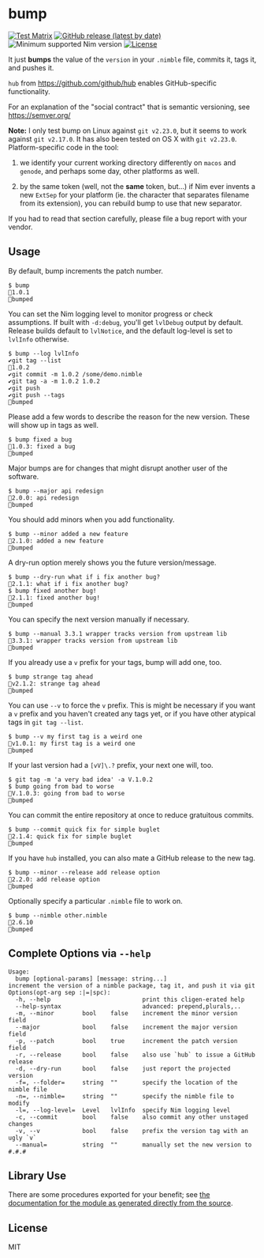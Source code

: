 # bump

[![Test Matrix](https://github.com/disruptek/bump/workflows/CI/badge.svg)](https://github.com/disruptek/bump/actions?query=workflow%3ACI)
[![GitHub release (latest by date)](https://img.shields.io/github/v/release/disruptek/bump?style=flat)](https://github.com/disruptek/bump/releases/latest)
![Minimum supported Nim version](https://img.shields.io/badge/nim-1.6.11%2B-informational?style=flat&logo=nim)
[![License](https://img.shields.io/github/license/disruptek/bump?style=flat)](#license)

It just **bumps** the value of the `version` in your `.nimble` file, commits it, tags it, and pushes it.

`hub` from https://github.com/github/hub enables GitHub-specific functionality.

For an explanation of the "social contract" that is semantic versioning, see https://semver.org/

**Note:** I only test bump on Linux against `git v2.23.0`, but it seems to work against `git v2.17.0`.  It has also been tested on OS X with `git v2.23.0`.  Platform-specific code in the tool:

1. we identify your current working directory differently on `macos` and `genode`, and perhaps some day, other platforms as well.

1. by the same token (well, not the **same** token, but...) if Nim ever invents a new `ExtSep` for your platform (ie. the character that separates filename from its extension), you can rebuild bump to use that new separator.

If you had to read that section carefully, please file a bug report with your vendor.

## Usage

By default, bump increments the patch number.
```
$ bump
🎉1.0.1
🍻bumped
```

You can set the Nim logging level to monitor progress or check assumptions.
If built with `-d:debug`, you'll get `lvlDebug` output by default. Release
builds default to `lvlNotice`, and the default log-level is set to `lvlInfo`
otherwise.

```
$ bump --log lvlInfo
✔️git tag --list
🎉1.0.2
✔️git commit -m 1.0.2 /some/demo.nimble
✔️git tag -a -m 1.0.2 1.0.2
✔️git push
✔️git push --tags
🍻bumped
```

Please add a few words to describe the reason for the new version. These will
show up in tags as well.
```
$ bump fixed a bug
🎉1.0.3: fixed a bug
🍻bumped
```

Major bumps are for changes that might disrupt another user of the software.
```
$ bump --major api redesign
🎉2.0.0: api redesign
🍻bumped
```

You should add minors when you add functionality.
```
$ bump --minor added a new feature
🎉2.1.0: added a new feature
🍻bumped
```

A dry-run option merely shows you the future version/message.
```
$ bump --dry-run what if i fix another bug?
🎉2.1.1: what if i fix another bug?
$ bump fixed another bug!
🎉2.1.1: fixed another bug!
🍻bumped
```

You can specify the next version manually if necessary.
```
$ bump --manual 3.3.1 wrapper tracks version from upstream lib
🎉3.3.1: wrapper tracks version from upstream lib
🍻bumped
```

If you already use a `v` prefix for your tags, bump will add one, too.
```
$ bump strange tag ahead
🎉v2.1.2: strange tag ahead
🍻bumped
```

You can use `--v` to force the `v` prefix. This is might be necessary if you
want a `v` prefix and you haven't created any tags yet, or if you have other
atypical tags in `git tag --list`.
```
$ bump --v my first tag is a weird one
🎉v1.0.1: my first tag is a weird one
🍻bumped
```

If your last version had a `[vV]\.?` prefix, your next one will, too.
```
$ git tag -m 'a very bad idea' -a V.1.0.2
$ bump going from bad to worse
🎉V.1.0.3: going from bad to worse
🍻bumped
```

You can commit the entire repository at once to reduce gratuitous commits.
```
$ bump --commit quick fix for simple buglet
🎉2.1.4: quick fix for simple buglet
🍻bumped
```

If you have `hub` installed, you can also mate a GitHub release to the new tag.
```
$ bump --minor --release add release option
🎉2.2.0: add release option
🍻bumped
```

Optionally specify a particular `.nimble` file to work on.
```
$ bump --nimble other.nimble
🎉2.6.10
🍻bumped
```

## Complete Options via `--help`
```
Usage:
  bump [optional-params] [message: string...]
increment the version of a nimble package, tag it, and push it via git
Options(opt-arg sep :|=|spc):
  -h, --help                          print this cligen-erated help
  --help-syntax                       advanced: prepend,plurals,..
  -m, --minor        bool    false    increment the minor version field
  --major            bool    false    increment the major version field
  -p, --patch        bool    true     increment the patch version field
  -r, --release      bool    false    also use `hub` to issue a GitHub release
  -d, --dry-run      bool    false    just report the projected version
  -f=, --folder=     string  ""       specify the location of the nimble file
  -n=, --nimble=     string  ""       specify the nimble file to modify
  -l=, --log-level=  Level   lvlInfo  specify Nim logging level
  -c, --commit       bool    false    also commit any other unstaged changes
  -v, --v            bool    false    prefix the version tag with an ugly `v`
  --manual=          string  ""       manually set the new version to #.#.#
```

## Library Use
There are some procedures exported for your benefit; see [the documentation for the module as generated directly from the source](https://disruptek.github.io/bump/bump.html).

## License
MIT
